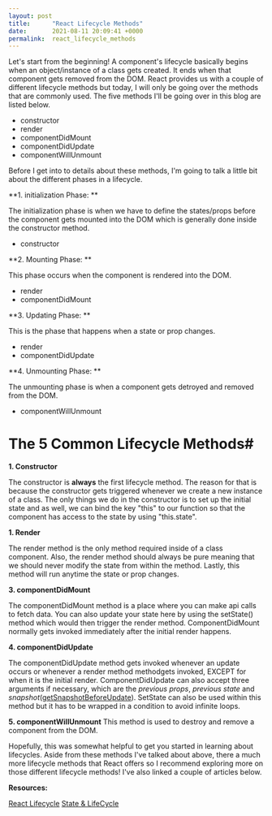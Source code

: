 ```yaml
---
layout: post
title:      "React Lifecycle Methods"
date:       2021-08-11 20:09:41 +0000
permalink:  react_lifecycle_methods
---
```



Let's start from the beginning!  A component's lifecycle basically begins when an object/instance of a class gets created. It ends when that component gets removed from the DOM. React provides us with a couple of different lifecycle methods but today, I will only be going over the methods that are commonly used. The five methods I'll be going over in this blog are listed below. 

* constructor 
* render
* componentDidMount
* componentDidUpdate
* componentWillUnmount
 
Before I get into to details about these methods, I'm going to talk a little bit about the different phases in a lifecycle. 

**1. initialization Phase: 
**

The initialization phase is when we have to define the states/props before the component gets mounted into the DOM which is generally done inside the constructor method.
* constructor

**2. Mounting Phase: 
**

This phase occurs when the component is rendered into the DOM.
* render
* componentDidMount

**3. Updating Phase: 
**

This is the phase that happens when a state or prop changes.
* render
* componentDidUpdate

**4. Unmounting Phase: 
**

The unmounting phase is when a component gets detroyed and removed from the DOM. 
* componentWillUnmount


# The 5 Common Lifecycle Methods# 
**1. Constructor**

The constructor is **always** the first lifecycle method. The reason for that is because the constructor gets triggered whenever we create a new instance of a class. The only things we do in the constructor is to set up the initial state and as well, we can bind the key "this" to our function so that the component has access to the state by using "this.state". 

**1. Render**

The render method is the only method required inside of a class component. Also, the render method should always be pure meaning that we should never modify the state from within the method. Lastly, this method will run anytime the state or prop changes. 

**3. componentDidMount**

The componentDidMount method is a place where you can make api calls to fetch data. You can also update your state here by using the setState() method which would then trigger the render method. ComponentDidMount normally gets invoked immediately after the initial render happens. 

**4. componentDidUpdate**

The componentDidUpdate method gets invoked whenever an update occurs or whenever a render method methodgets invoked, EXCEPT for when it is the initial render. ComponentDidUpdate can also accept three arguments if necessary, which are the *previous props*, *previous state* and *snapshot*([getSnapshotBeforeUpdate](https://reactjs.org/docs/react-component.html#getsnapshotbeforeupdate)). SetState can also be used within this method but it has to be wrapped in a condition to avoid infinite loops. 

**5. componentWillUnmount**
This method is used to destroy and remove a component from the DOM.


Hopefully, this was somewhat helpful to get you started in learning about lifecycles. Aside from these methods I've talked about above, there a much more lifecycle methods that React offers so I recommend exploring more on those different lifecycle methods! I've also linked a couple of articles below. 


**Resources:**

[React Lifecycle](https://reactjs.org/docs/react-component.html)
[State & LifeCycle](https://reactjs.org/docs/state-and-lifecycle.html)



